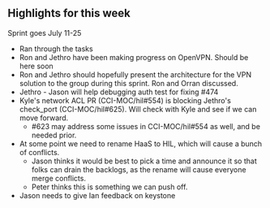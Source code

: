 ## Highlights for this week
Sprint goes July 11-25
* Ran through the tasks
* Ron and Jethro have been making progress on OpenVPN. Should be here soon
* Ron and Jethro should hopefully present the architecture for the VPN solution to the group during this sprint. Ron and Orran discussed.
* Jethro - Jason will help debugging auth test for fixing #474
* Kyle's network ACL PR (CCI-MOC/hil#554) is blocking Jethro's check\_port (CCI-MOC/hil#625). Will check with Kyle and see if we can move forward.
  * #623 may address some issues in CCI-MOC/hil#554 as well, and be needed prior.
* At some point we need to rename HaaS to HIL, which will cause a bunch of conflicts.
  * Jason thinks it would be best to pick a time and announce it so that folks can drain the backlogs, as the rename will cause everyone merge conflicts.
  * Peter thinks this is something we can push off.
* Jason needs to give Ian feedback on keystone

